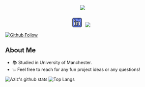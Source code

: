 <h1 align="center">
  <a href="https://git.io/typing-svg">
    <img src="https://readme-typing-svg.herokuapp.com/?lines=Hello,+There!+👋;This+is+Aziz+Serin....;Nice+to+meet+you!&center=true&size=30">
  </a>
</h1>

<div align='center'>
  <p align='center'>
    <a href="https://www.linkedin.com/in/aziz-serin-bb667a205"><img height="30" src="https://raw.githubusercontent.com/8bithemant/8bithemant/master/linkedin.png?raw=true"></a>&nbsp;&nbsp;
    <a href="mailto:azizserin313@gmail.com"><img height="30" src="https://th.bing.com/th/id/OIP.9sT4UWsRfFiy6vPydv3_-QHaHO?pid=ImgDet&rs=1"></a>&nbsp;&nbsp;
  </p>
</div>

[![Github Follow](https://img.shields.io/github/followers/aziz-serin?label=Follow%20Me&style=social)](https://github.com/aziz-serin)

## About Me

* 📚 Studied in University of Manchester.
* 💥 Feel free to reach for any fun project ideas or any questions!

![Aziz's github stats](https://github-readme-stats.vercel.app/api?username=aziz-serin&show_icons=true&hide_border=true&theme=dark)
![Top Langs](https://github-readme-stats.vercel.app/api/top-langs/?username=aziz-serin&layout=compact&theme=dark&hide_border=true)

